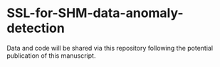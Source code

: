 # SSL-for-SHM-data-anomaly-detection

Data and code will be shared via this repository following the potential publication of this manuscript.
